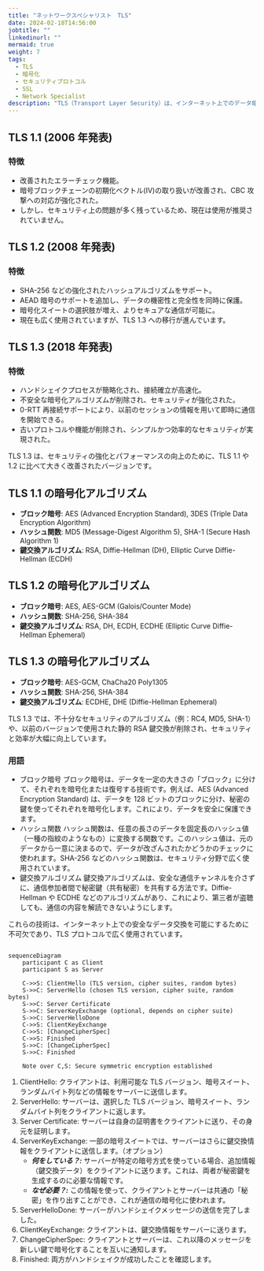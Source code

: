 ```yaml
---
title: "ネットワークスペシャリスト　TLS"
date: 2024-02-18T14:56:00
jobtitle: ""
linkedinurl: ""
mermaid: true
weight: 7
tags:
  - TLS
  - 暗号化
  - セキュリティプロトコル
  - SSL
  - Network Specialist
description: "TLS（Transport Layer Security）は、インターネット上でのデータ暗号化と安全な通信を提供するセキュリティプロトコルです。TLSはバージョン1.1、1.2、1.3と進化しており、それぞれのバージョンで暗号化アルゴリズムやハンドシェイク手順が改善されています。TLS 1.3ではハンドシェイクの高速化、不安全なアルゴリズムの排除、そして最新の暗号方式（AES-GCM、ChaCha20-Poly1305など）の採用によって、より高いセキュリティとパフォーマンスを実現しています。"
---
```


## TLS 1.1 (2006 年発表)

### 特徴

- 改善されたエラーチェック機能。
- 暗号ブロックチェーンの初期化ベクトル(IV)の取り扱いが改善され、CBC 攻撃への対応が強化された。
- しかし、セキュリティ上の問題が多く残っているため、現在は使用が推奨されていません。

## TLS 1.2 (2008 年発表)

### 特徴

- SHA-256 などの強化されたハッシュアルゴリズムをサポート。
- AEAD 暗号のサポートを追加し、データの機密性と完全性を同時に保護。
- 暗号化スイートの選択肢が増え、よりセキュアな通信が可能に。
- 現在も広く使用されていますが、TLS 1.3 への移行が進んでいます。

## TLS 1.3 (2018 年発表)

### 特徴

- ハンドシェイクプロセスが簡略化され、接続確立が高速化。
- 不安全な暗号化アルゴリズムが削除され、セキュリティが強化された。
- 0-RTT 再接続サポートにより、以前のセッションの情報を用いて即時に通信を開始できる。
- 古いプロトコルや機能が削除され、シンプルかつ効率的なセキュリティが実現された。

TLS 1.3 は、セキュリティの強化とパフォーマンスの向上のために、TLS 1.1 や 1.2 に比べて大きく改善されたバージョンです。

## TLS 1.1 の暗号化アルゴリズム

- **ブロック暗号**: AES (Advanced Encryption Standard), 3DES (Triple Data Encryption Algorithm)
- **ハッシュ関数**: MD5 (Message-Digest Algorithm 5), SHA-1 (Secure Hash Algorithm 1)
- **鍵交換アルゴリズム**: RSA, Diffie-Hellman (DH), Elliptic Curve Diffie-Hellman (ECDH)

## TLS 1.2 の暗号化アルゴリズム

- **ブロック暗号**: AES, AES-GCM (Galois/Counter Mode)
- **ハッシュ関数**: SHA-256, SHA-384
- **鍵交換アルゴリズム**: RSA, DH, ECDH, ECDHE (Elliptic Curve Diffie-Hellman Ephemeral)

## TLS 1.3 の暗号化アルゴリズム

- **ブロック暗号**: AES-GCM, ChaCha20 Poly1305
- **ハッシュ関数**: SHA-256, SHA-384
- **鍵交換アルゴリズム**: ECDHE, DHE (Diffie-Hellman Ephemeral)

TLS 1.3 では、不十分なセキュリティのアルゴリズム（例：RC4, MD5, SHA-1）や、以前のバージョンで使用された静的 RSA 鍵交換が削除され、セキュリティと効率が大幅に向上しています。

### 用語

- ブロック暗号
  ブロック暗号は、データを一定の大きさの「ブロック」に分けて、それぞれを暗号化または復号する技術です。例えば、AES (Advanced Encryption Standard) は、データを 128 ビットのブロックに分け、秘密の鍵を使ってそれぞれを暗号化します。これにより、データを安全に保護できます。
- ハッシュ関数
  ハッシュ関数は、任意の長さのデータを固定長のハッシュ値（一種の指紋のようなもの）に変換する関数です。このハッシュ値は、元のデータから一意に決まるので、データが改ざんされたかどうかのチェックに使われます。SHA-256 などのハッシュ関数は、セキュリティ分野で広く使用されています。
- 鍵交換アルゴリズム
  鍵交換アルゴリズムは、安全な通信チャンネルを介さずに、通信参加者間で秘密鍵（共有秘密）を共有する方法です。Diffie-Hellman や ECDHE などのアルゴリズムがあり、これにより、第三者が盗聴しても、通信の内容を解読できないようにします。

これらの技術は、インターネット上での安全なデータ交換を可能にするために不可欠であり、TLS プロトコルで広く使用されています。

```mermaid

sequenceDiagram
    participant C as Client
    participant S as Server

    C->>S: ClientHello (TLS version, cipher suites, random bytes)
    S->>C: ServerHello (chosen TLS version, cipher suite, random bytes)
    S->>C: Server Certificate
    S->>C: ServerKeyExchange (optional, depends on cipher suite)
    S->>C: ServerHelloDone
    C->>S: ClientKeyExchange
    C->>S: [ChangeCipherSpec]
    C->>S: Finished
    S->>C: [ChangeCipherSpec]
    S->>C: Finished

    Note over C,S: Secure symmetric encryption established

```

1. ClientHello: クライアントは、利用可能な TLS バージョン、暗号スイート、ランダムバイト列などの情報をサーバーに送信します。
2. ServerHello: サーバーは、選択した TLS バージョン、暗号スイート、ランダムバイト列をクライアントに返します。
3. Server Certificate: サーバーは自身の証明書をクライアントに送り、その身元を証明します。
4. ServerKeyExchange: 一部の暗号スイートでは、サーバーはさらに鍵交換情報をクライアントに送信します。（オプション）
   - **_何をしている？:_** サーバーが特定の暗号方式を使っている場合、追加情報（鍵交換データ）をクライアントに送ります。これは、両者が秘密鍵を生成するのに必要な情報です。
   - **_なぜ必要？:_** この情報を使って、クライアントとサーバーは共通の「秘密」を作り出すことができ、これが通信の暗号化に使われます。
5. ServerHelloDone: サーバーがハンドシェイクメッセージの送信を完了しました。
6. ClientKeyExchange: クライアントは、鍵交換情報をサーバーに送ります。
7. ChangeCipherSpec: クライアントとサーバーは、これ以降のメッセージを新しい鍵で暗号化することを互いに通知します。
8. Finished: 両方がハンドシェイクが成功したことを確認します。
